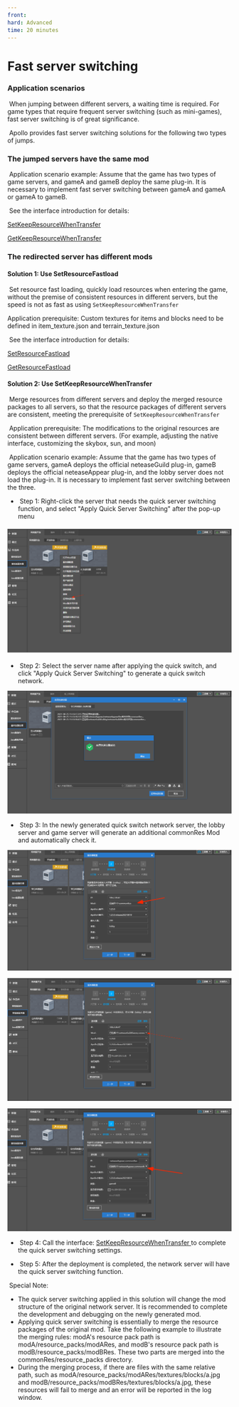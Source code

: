 ```yaml
--- 
front: 
hard: Advanced 
time: 20 minutes 
--- 
```


# Fast server switching 

### Application scenarios 

​ When jumping between different servers, a waiting time is required. For game types that require frequent server switching (such as mini-games), fast server switching is of great significance. 

​ Apollo provides fast server switching solutions for the following two types of jumps. 

### The jumped servers have the same mod 

​ Application scenario example: Assume that the game has two types of game servers, and gameA and gameB deploy the same plug-in. It is necessary to implement fast server switching between gameA and gameA or gameA to gameB. 

​ See the interface introduction for details: 

​ <a href="../../../mcdocs/1-ModAPI/Interface/General/Debug.html#setkeepresourcewhentransfer" rel="noopenner"> SetKeepResourceWhenTransfer </a> 

​ <a href="../../../mcdocs/1-ModAPI/Interface/General/Debug.html#getkeepresourcewhentransfer" rel="noopenner"> GetKeepResourceWhenTransfer </a> 

### The redirected server has different mods 

#### Solution 1: Use SetResourceFastload 

​ Set resource fast loading, quickly load resources when entering the game, without the premise of consistent resources in different servers, but the speed is not as fast as using `SetKeepResourceWhenTransfer` 

​Application prerequisite: Custom textures for items and blocks need to be defined in item_texture.json and terrain_texture.json 

​ See the interface introduction for details: 

​ <a href="../../../mcdocs/1-ModAPI/接口/通用/修改.html#setresourcefastload" rel="noopenner"> SetResourceFastload </a> 

​ <a href="../../../mcdocs/1-ModAPI/接口/通用/修改.html#getresourcefastload" rel="noopenner"> GetResourceFastload </a> 

#### Solution 2: Use SetKeepResourceWhenTransfer 

​ Merge resources from different servers and deploy the merged resource packages to all servers, so that the resource packages of different servers are consistent, meeting the prerequisite of `SetKeepResourceWhenTransfer` 

​ Application prerequisite: The modifications to the original resources are consistent between different servers. (For example, adjusting the native interface, customizing the skybox, sun, and moon) 

​ Application scenario example: Assume that the game has two types of game servers, gameA deploys the official neteaseGuild plug-in, gameB deploys the official neteaseAppear plug-in, and the lobby server does not load the plug-in. It is necessary to implement fast server switching between the three. 




- ​ Step 1: Right-click the server that needs the quick server switching function, and select "Apply Quick Server Switching" after the pop-up menu

#### ![](./images/quick04.png)

- ​ Step 2: Select the server name after applying the quick switch, and click "Apply Quick Server Switching" to generate a quick switch network.

![](./images/quick01.png)

- ​ Step 3: In the newly generated quick switch network server, the lobby server and game server will generate an additional commonRes Mod and automatically check it.

![](./images/quick03_1.png) 

![](./images/quick03_2.png) 

![](./images/quick03_3.png) 

- ​ Step 4: Call the interface: <a href="../../../mcdocs/1-ModAPI/接口/通用/调试.html#setkeepresourcewhentransfer" rel="noopenner"> SetKeepResourceWhenTransfer </a> to complete the quick server switching settings. 

- ​ Step 5: After the deployment is completed, the network server will have the quick server switching function. 

​ Special Note: 

- The quick server switching applied in this solution will change the mod structure of the original network server. It is recommended to complete the development and debugging on the newly generated mod. 
- Applying quick server switching is essentially to merge the resource packages of the original mod. Take the following example to illustrate the merging rules: modA's resource pack path is modA/resource_packs/modARes, and modB's resource pack path is modB/resource_packs/modBRes. These two parts are merged into the commonRes/resource_packs directory. 
- During the merging process, if there are files with the same relative path, such as modA/resource_packs/modARes/textures/blocks/a.jpg and modB/resource_packs/modBRes/textures/blocks/a.jpg, these resources will fail to merge and an error will be reported in the log window.